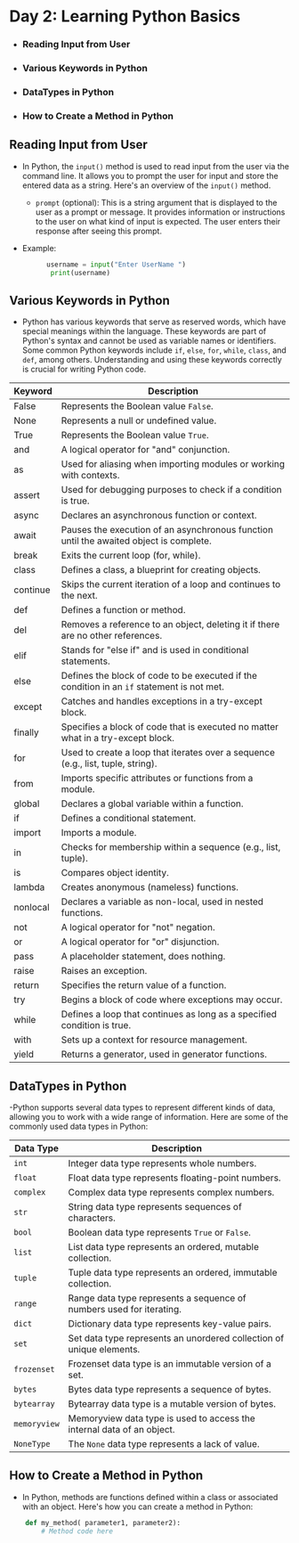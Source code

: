 # Day 2: Learning Python Basics
- ### Reading Input from User
- ### Various Keywords in Python
- ###  DataTypes in Python 
- ### How to Create a Method in Python

## Reading Input from User
- In Python, the `input()` method is used to read input from the user via the command line. It allows you to prompt the user for input and store the entered data as a string. Here's an overview of the `input()` method.

   - `prompt` (optional): This is a string argument that is displayed to the user as a prompt or message. It provides information or instructions to the user on what kind of input is expected. The user enters their response after seeing this prompt.
- Example:
  ```python
        username = input("Enter UserName ")
         print(username)
  ```
## Various Keywords in Python
- Python has various keywords that serve as reserved words, which have special meanings within the language. These keywords are part of Python's syntax and cannot be used as variable names or identifiers. Some common Python keywords include `if`, `else`, `for`, `while`, `class`, and `def`, among others. Understanding and using these keywords correctly is crucial for writing Python code.

| Keyword   | Description                                     |
|-----------|-------------------------------------------------|
| False     | Represents the Boolean value `False`.          |
| None      | Represents a null or undefined value.          |
| True      | Represents the Boolean value `True`.           |
| and       | A logical operator for "and" conjunction.      |
| as        | Used for aliasing when importing modules or working with contexts. |
| assert    | Used for debugging purposes to check if a condition is true. |
| async     | Declares an asynchronous function or context.  |
| await     | Pauses the execution of an asynchronous function until the awaited object is complete. |
| break     | Exits the current loop (for, while).           |
| class     | Defines a class, a blueprint for creating objects. |
| continue  | Skips the current iteration of a loop and continues to the next. |
| def       | Defines a function or method.                  |
| del       | Removes a reference to an object, deleting it if there are no other references. |
| elif      | Stands for "else if" and is used in conditional statements. |
| else      | Defines the block of code to be executed if the condition in an `if` statement is not met. |
| except    | Catches and handles exceptions in a try-except block. |
| finally   | Specifies a block of code that is executed no matter what in a try-except block. |
| for       | Used to create a loop that iterates over a sequence (e.g., list, tuple, string). |
| from      | Imports specific attributes or functions from a module. |
| global    | Declares a global variable within a function.  |
| if        | Defines a conditional statement.               |
| import    | Imports a module.                             |
| in        | Checks for membership within a sequence (e.g., list, tuple). |
| is        | Compares object identity.                     |
| lambda    | Creates anonymous (nameless) functions.       |
| nonlocal  | Declares a variable as non-local, used in nested functions. |
| not       | A logical operator for "not" negation.        |
| or        | A logical operator for "or" disjunction.      |
| pass      | A placeholder statement, does nothing.        |
| raise     | Raises an exception.                          |
| return    | Specifies the return value of a function.     |
| try       | Begins a block of code where exceptions may occur. |
| while     | Defines a loop that continues as long as a specified condition is true. |
| with      | Sets up a context for resource management.    |
| yield     | Returns a generator, used in generator functions. |

## DataTypes in Python 

-Python supports several data types to represent different kinds of data, allowing you to work with a wide range of information. Here are some of the commonly used data types in Python:

| Data Type        | Description                                           |
|------------------|-------------------------------------------------------|
| `int`            | Integer data type represents whole numbers.           |
| `float`          | Float data type represents floating-point numbers.    |
| `complex`        | Complex data type represents complex numbers.        |
| `str`            | String data type represents sequences of characters.  |
| `bool`           | Boolean data type represents `True` or `False`.        |
| `list`           | List data type represents an ordered, mutable collection. |
| `tuple`          | Tuple data type represents an ordered, immutable collection. |
| `range`          | Range data type represents a sequence of numbers used for iterating. |
| `dict`           | Dictionary data type represents key-value pairs.      |
| `set`            | Set data type represents an unordered collection of unique elements. |
| `frozenset`      | Frozenset data type is an immutable version of a set. |
| `bytes`          | Bytes data type represents a sequence of bytes.       |
| `bytearray`     | Bytearray data type is a mutable version of bytes.    |
| `memoryview`    | Memoryview data type is used to access the internal data of an object. |
| `NoneType`       | The `None` data type represents a lack of value.      |

## How to Create a Method in Python
- In Python, methods are functions defined within a class or associated with an object. Here's how you can create a method in Python:

```python
    def my_method( parameter1, parameter2):
        # Method code here
```
